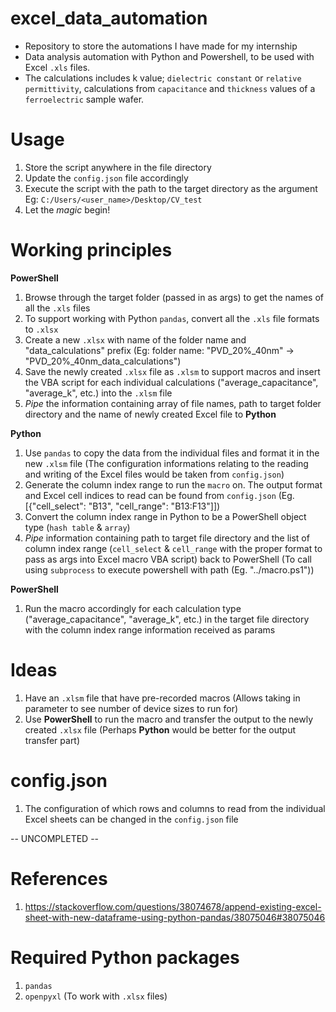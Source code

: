 # excel_data_automation
- Repository to store the automations I have made for my internship
- Data analysis automation with Python and Powershell, to be used with Excel `.xls` files.
- The calculations includes k value; `dielectric constant` or `relative permittivity`, calculations from `capacitance` and `thickness` values of a `ferroelectric` sample wafer.

# Usage
1. Store the script anywhere in the file directory
2. Update the `config.json` file accordingly
3. Execute the script with the path to the target directory as the argument Eg: `C:/Users/<user_name>/Desktop/CV_test`
4. Let the *magic* begin!

# Working principles

**PowerShell**
1. Browse through the target folder (passed in as args) to get the names of all the `.xls` files  
2. To support working with Python `pandas`, convert all the `.xls` file formats to `.xlsx`
3. Create a new `.xlsx` with name of the folder name and "data_calculations" prefix (Eg: folder name: "PVD_20%_40nm" -> "PVD_20%_40nm_data_calculations")
4. Save the newly created `.xlsx` file as `.xlsm` to support macros and insert the VBA script for each individual calculations ("average_capacitance", "average_k", etc.) into the `.xlsm` file
5. *Pipe* the information containing array of file names, path to target folder directory and the name of newly created Excel file to **Python**

**Python**
1. Use `pandas` to copy the data from the individual files and format it in the new `.xlsm` file (The configuration informations relating to the reading and writing of the Excel files would be taken from `config.json`)
2. Generate the column index range to run the `macro` on. The output format and Excel cell indices to read can be found from `config.json` (Eg.[{"cell_select": "B13", "cell_range": "B13:F13"]])
3. Convert the column index range in Python to be a PowerShell object type (`hash table` & `array`)
4. *Pipe* information containing path to target file directory and the list of column index range (`cell_select` & `cell_range` with the proper format to pass as args into Excel macro VBA script) back to PowerShell (To call using `subprocess` to execute powershell  with path (Eg. "../macro.ps1"))

**PowerShell**
1. Run the macro accordingly for each calculation type ("average_capacitance", "average_k", etc.) in the target file directory with the column index range information received as params

# Ideas
1. Have an `.xlsm` file that have pre-recorded macros (Allows taking in parameter to see number of device sizes to run for)
2. Use **PowerShell** to run the macro and transfer the output to the newly created `.xlsx` file (Perhaps **Python** would be better for the output transfer part) 

# config.json
1. The configuration of which rows and columns to read from the individual Excel sheets can be changed in the `config.json` file

-- UNCOMPLETED --

# References
1. https://stackoverflow.com/questions/38074678/append-existing-excel-sheet-with-new-dataframe-using-python-pandas/38075046#38075046

# Required Python packages
1. `pandas`
2. `openpyxl` (To work with `.xlsx` files)

